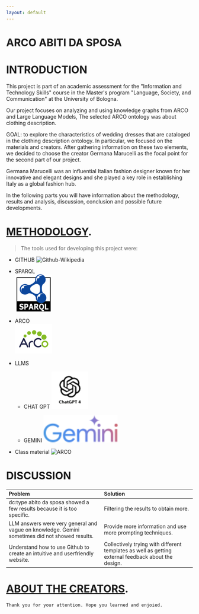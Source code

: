 ```yaml
---
layout: default
---
```

# ARCO ABITI DA SPOSA

# INTRODUCTION

This project is part of an academic assessment for the "Information and Technology Skills" course in the Master's program "Language, Society, and Communication" at the University of Bologna.

Our project focuses on analyzing and using knowledge graphs from ARCO and Large Language Models, The selected ARCO ontology was about clothing description. 

GOAL: to explore the characteristics of wedding dresses that are cataloged in the clothing description ontology. In particular, we focused on the materials and creators. After gathering information on these two elements, we decided to choose the creator Germana Marucelli as the focal point for the second part of our project. 

Germana Marucelli was an influential Italian fashion designer known for her innovative and elegant designs and she played a key role in establishing Italy as a global fashion hub.  

In the following parts you will have information about the methodology, results and analysis, discussion, conclusion and possible future developments.

# [METHODOLOGY](./another-page.html).

> The tools used for developing this project were: 
>
*  GITHUB 
![Github-Wikipedia](https://upload.wikimedia.org/wikipedia/commons/thumb/c/c2/GitHub_Invertocat_Logo.svg/100px-GitHub_Invertocat_Logo.svg.png)

*  SPARQL  
![SPARQL](sparkl.png) 

*  ARCO  
![ARCO](Arco.png)


- LLMS
  
  - CHAT GPT
![CHATGPT](CHATGPT.png) 
 
  - GEMINI
![GEMINI](gemini.svg) 
  

*  Class material 
   ![ARCO](https://upload.wikimedia.org/wikipedia/commons/thumb/d/d0/Seal_of_the_University_of_Bologna.svg/100px-Seal_of_the_University_of_Bologna.svg.png)
  

# DISCUSSION

| Problem        | Solution        | 
|:-------------|:------------------|
| dc:type abito da sposa showed a few results because it is too specific. | Filtering the results to obtain more. | 
| LLM answers were very general and vague on knowledge. Gemini sometimes did not showed results. | Provide more information and use more prompting techniques. | 
| Understand how to use Github to create an intuitive and userfriendly website. | Collectively trying with different templates as well as getting external feedback about the design.| 

# [ABOUT THE CREATORS](./another-page3.html).
```
Thank you for your attention. Hope you learned and enjoied.
```
